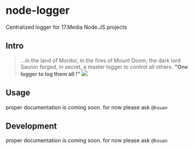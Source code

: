 # node-logger
Centralized logger for 17.Media Node.JS projects

## Intro
> ...in the land of Mordor, in the fires of Mount Doom, the dark lord Sauron forged, in secret, a master logger to control all others.
> **"One logger to log them all !"**
> ![](https://i0.wp.com/media2.slashfilm.com/slashfilm/wp/wp-content/images/lordoftherings-ring-map.jpg)

## Usage
proper documentation is coming soon.
for now please ask `@hsuan`

## Development
proper documentation is coming soon.
for now please ask `@hsuan`